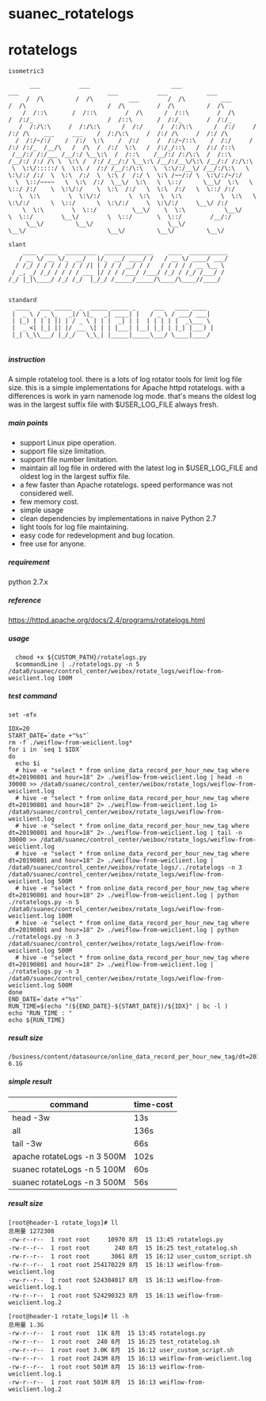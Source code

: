 # suanec_rotatelogs
# rotatelogs
```text
isometric3

      ___           ___                       ___                       ___                         ___           ___           ___
     /  /\         /  /\          ___        /  /\          ___        /  /\                       /  /\         /  /\         /  /\
    /  /::\       /  /::\        /  /\      /  /::\        /  /\      /  /:/_                     /  /::\       /  /:/_       /  /:/_
   /  /:/\:\     /  /:/\:\      /  /:/     /  /:/\:\      /  /:/     /  /:/ /\    ___     ___    /  /:/\:\     /  /:/ /\     /  /:/ /\
  /  /:/~/:/    /  /:/  \:\    /  /:/     /  /:/~/::\    /  /:/     /  /:/ /:/_  /__/\   /  /\  /  /:/  \:\   /  /:/_/::\   /  /:/ /::\
 /__/:/ /:/___ /__/:/ \__\:\  /  /::\    /__/:/ /:/\:\  /  /::\    /__/:/ /:/ /\ \  \:\ /  /:/ /__/:/ \__\:\ /__/:/__\/\:\ /__/:/ /:/\:\
 \  \:\/:::::/ \  \:\ /  /:/ /__/:/\:\   \  \:\/:/__\/ /__/:/\:\   \  \:\/:/ /:/  \  \:\  /:/  \  \:\ /  /:/ \  \:\ /~~/:/ \  \:\/:/~/:/
  \  \::/~~~~   \  \:\  /:/  \__\/  \:\   \  \::/      \__\/  \:\   \  \::/ /:/    \  \:\/:/    \  \:\  /:/   \  \:\  /:/   \  \::/ /:/
   \  \:\        \  \:\/:/        \  \:\   \  \:\           \  \:\   \  \:\/:/      \  \::/      \  \:\/:/     \  \:\/:/     \__\/ /:/
    \  \:\        \  \::/          \__\/    \  \:\           \__\/    \  \::/        \__\/        \  \::/       \  \::/        /__/:/
     \__\/         \__\/                     \__\/                     \__\/                       \__\/         \__\/         \__\/

```
```text
slant
    ____  ____  _________  ______________    ____  ___________
   / __ \/ __ \/_  __/   |/_  __/ ____/ /   / __ \/ ____/ ___/
  / /_/ / / / / / / / /| | / / / __/ / /   / / / / / __ \__ \
 / _, _/ /_/ / / / / ___ |/ / / /___/ /___/ /_/ / /_/ /___/ /
/_/ |_|\____/ /_/ /_/  |_/_/ /_____/_____/\____/\____//____/


```
```text
standard
  ____   ___ _____  _  _____ _____ _     ___   ____ ____
 |  _ \ / _ \_   _|/ \|_   _| ____| |   / _ \ / ___/ ___|
 | |_) | | | || | / _ \ | | |  _| | |  | | | | |  _\___ \
 |  _ <| |_| || |/ ___ \| | | |___| |__| |_| | |_| |___) |
 |_| \_\\___/ |_/_/   \_\_| |_____|_____\___/ \____|____/


```

##### instruction 
A simple rotatelog tool.
there is a lots of log rotator tools for limit log file size.
this is a simple implementations for Apache httpd rotatelogs.
with a differences is work in yarn namenode log mode.
that's means the oldest log was in the largest suffix file with $USER_LOG_FILE always fresh.

##### main points
- support Linux pipe operation.
- support file size limitation.
- support file number limitation.
- maintain all log file in ordered with the latest log in $USER_LOG_FILE and oldest log in the largest suffix file.
- a few faster than Apache rotatelogs. speed performance was not considered well.
- few memory cost.
- simple usage
- clean dependencies by implementations in naive Python 2.7
- light tools for log file maintaining.
- easy code for redevelopment and bug location.
- free use for anyone.


##### requirement 
python 2.7.x

##### reference 
https://httpd.apache.org/docs/2.4/programs/rotatelogs.html

##### usage
```
  chmod +x ${CUSTOM_PATH}/rotatelogs.py 
  $commandLine | ./rotatelogs.py -n 5 /data0/suanec/control_center/weibox/rotate_logs/weiflow-from-weiclient.log 100M
```

##### test command
```
set -efx

IDX=20
START_DATE=`date +"%s"`
rm -f ./weiflow-from-weiclient.log*
for i in `seq 1 $IDX`
do
  echo $i
  # hive -e "select * from online_data_record_per_hour_new_tag where dt=20190801 and hour=18" 2> ./weiflow-from-weiclient.log | head -n 30000 >> /data0/suanec/control_center/weibox/rotate_logs/weiflow-from-weiclient.log
  # hive -e "select * from online_data_record_per_hour_new_tag where dt=20190801 and hour=18" 2> ./weiflow-from-weiclient.log 1> /data0/suanec/control_center/weibox/rotate_logs/weiflow-from-weiclient.log
  # hive -e "select * from online_data_record_per_hour_new_tag where dt=20190801 and hour=18" 2> ./weiflow-from-weiclient.log | tail -n 30000 >> /data0/suanec/control_center/weibox/rotate_logs/weiflow-from-weiclient.log
  # hive -e "select * from online_data_record_per_hour_new_tag where dt=20190801 and hour=18" 2> ./weiflow-from-weiclient.log | /data0/suanec/control_center/weibox/rotate_logs/../rotatelogs -n 3 /data0/suanec/control_center/weibox/rotate_logs/weiflow-from-weiclient.log 500M
  # hive -e "select * from online_data_record_per_hour_new_tag where dt=20190801 and hour=18" 2> ./weiflow-from-weiclient.log | python ./rotatelogs.py -n 5 /data0/suanec/control_center/weibox/rotate_logs/weiflow-from-weiclient.log 100M
  # hive -e "select * from online_data_record_per_hour_new_tag where dt=20190801 and hour=18" 2> ./weiflow-from-weiclient.log | python ./rotatelogs.py -n 3 /data0/suanec/control_center/weibox/rotate_logs/weiflow-from-weiclient.log 500M
  # hive -e "select * from online_data_record_per_hour_new_tag where dt=20190801 and hour=18" 2> ./weiflow-from-weiclient.log | ./rotatelogs.py -n 3 /data0/suanec/control_center/weibox/rotate_logs/weiflow-from-weiclient.log 500M
done
END_DATE=`date +"%s"`
RUN_TIME=$(echo "(${END_DATE}-${START_DATE})/${IDX}" | bc -l )
echo "RUN_TIME : "
echo ${RUN_TIME}

```
##### result size
```
/business/content/datasource/online_data_record_per_hour_new_tag/dt=20190801/hour=18/ori_new_tag.txt
6.1G
```
##### simple result
|command|time-cost|
|-|-|
|head -3w|13s|
|all|136s|
|tail -3w|66s|
|apache rotateLogs -n 3 500M| 102s|
|suanec rotateLogs -n 5 100M| 60s |
|suanec rotateLogs -n 3 500M| 56s |

##### result size
```
[root@header-1 rotate_logs]# ll
总用量 1272308
-rw-r--r--  1 root root     10970 8月  15 13:45 rotatelogs.py
-rw-r--r--  1 root root       240 8月  15 16:25 test_rotatelog.sh
-rw-r--r--  1 root root      3061 8月  15 16:12 user_custom_script.sh
-rw-r--r--  1 root root 254170229 8月  15 16:13 weiflow-from-weiclient.log
-rw-r--r--  1 root root 524304017 8月  15 16:13 weiflow-from-weiclient.log.1
-rw-r--r--  1 root root 524290323 8月  15 16:13 weiflow-from-weiclient.log.2
```
```
[root@header-1 rotate_logs]# ll -h
总用量 1.3G
-rw-r--r--  1 root root  11K 8月  15 13:45 rotatelogs.py
-rw-r--r--  1 root root  240 8月  15 16:25 test_rotatelog.sh
-rw-r--r--  1 root root 3.0K 8月  15 16:12 user_custom_script.sh
-rw-r--r--  1 root root 243M 8月  15 16:13 weiflow-from-weiclient.log
-rw-r--r--  1 root root 501M 8月  15 16:13 weiflow-from-weiclient.log.1
-rw-r--r--  1 root root 501M 8月  15 16:13 weiflow-from-weiclient.log.2
```
